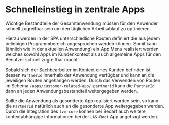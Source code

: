 # Schnelleinstieg in zentrale Apps

Wichtige Bestandteile der Gesamtanwendung müssen für den Anwender schnell zugreifbar sein um den täglichen Arbeitsablauf zu optimieren.

Hierzu werden in der SPA unterschiedliche Routen definiert die aus jedem beliebigen Programmbereich angesprochen werden können. Somit kann (ähnlich wie in der aktuellen Anwendung) ein App Menu realisiert werden welches sowohl Apps im Kundenkontext als auch allgemeine Apps für den Benutzer schnell zugreifbar macht.

Sobald sich der Sachbearbeiter im Kontext eines Kunden befinden ist dessen `PartnerId` innerhalb der Anwendung verfügbar und kann an die jeweiligen Routen angehangen werden. Durch das Verwenden von Routen im Schema `/apps/customer-related-app/:partnerId` kann die `PartnerId` dann an jeden Anwendungsbestandteil weitergegeben werden.

Sollte die Anwendung als gesonderte App realisiert worden sein, so kann die `PartnerId` natürlich auch an die gesonderte App weitergegeben werden. Durch die Integration des `lvm-core` können bei Bedarf auch weitere kontextabhängige Informationen bei der `LAS-Root` App angefragt werden.
